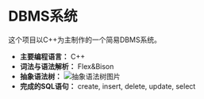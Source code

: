 # DBMS系统

这个项目以C++为主制作的一个简易DBMS系统。

- **主要编程语言：** C++
- **词法与语法解析：** Flex&Bison
- **抽象语法树：** ![抽象语法树图片](images/abstract_syntax_tree.png)
- **完成的SQL语句：** create, insert, delete, update, select
